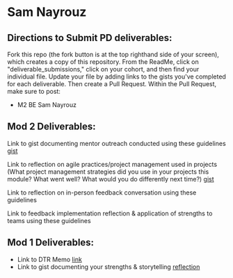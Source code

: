 # Sam Nayrouz

## Directions to Submit PD deliverables:
Fork this repo (the fork button is at the top righthand side of your screen), which creates a copy of this repository. From the ReadMe, click on "deliverable_submissions," click on your cohort, and then find your individual file. Update your file by adding links to the gists you've completed for each deliverable. Then create a Pull Request. Within the Pull Request, make sure to post:

* M2 BE Sam Nayrouz

## Mod 2 Deliverables:

Link to gist documenting mentor outreach conducted using these guidelines [gist](https://gist.github.com/snayrouz/be497fd51c060a4a6dc2165addbe58d5)

Link to reflection on agile practices/project management used in projects (What project management strategies did you use in your projects this module? What went well? What would you do differently next time?) [gist](https://gist.github.com/snayrouz/67cee38d951b0090fd6310d53188440e)

Link to reflection on in-person feedback conversation using these guidelines 

Link to feedback implementation reflection & application of strengths to teams using these guidelines

## Mod 1 Deliverables:
* Link to DTR Memo [link](https://gist.github.com/snayrouz/548a116d628af689175bd4395b955d97)
* Link to gist documenting your strengths & storytelling [reflection](https://gist.github.com/snayrouz/45d2a82b3c46f8f4f8072e096dd6f42e)

